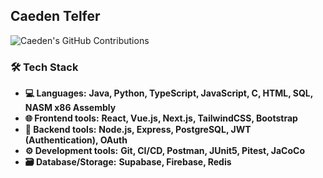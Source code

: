 ## Caeden Telfer

![Caeden's GitHub Contributions](https://github-readme-activity-graph.vercel.app/graph?username=caedentelfer&theme=radical)

### 🛠 Tech Stack
- **💻 Languages:** __Java, Python, TypeScript, JavaScript, C, HTML, SQL, NASM x86 Assembly__
- **🌐 Frontend tools:** __React, Vue.js, Next.js, TailwindCSS, Bootstrap__
- **📡 Backend tools:** __Node.js, Express, PostgreSQL, JWT (Authentication), OAuth__
- **⚙️ Development tools:** __Git, CI/CD, Postman, JUnit5, Pitest, JaCoCo__
- **🗃 Database/Storage:** __Supabase, Firebase, Redis__

